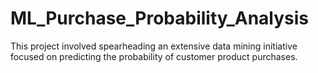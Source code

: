# ML_Purchase_Probability_Analysis
This project involved spearheading an extensive data mining initiative focused on predicting the probability of customer product purchases.

